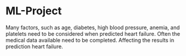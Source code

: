 # ML-Project
Many factors, such as age, diabetes, high blood pressure, anemia, and platelets need to be considered when predicted heart failure. Often the medical data available need to be completed. Affecting the results in prediction heart failure.
